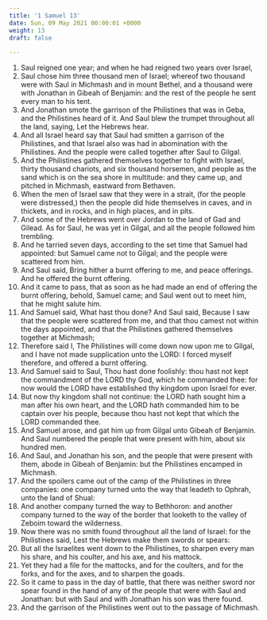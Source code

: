 ```yaml
---
title: '1 Samuel 13'
date: Sun, 09 May 2021 00:00:01 +0000
weight: 13
draft: false
  
---
```


1. Saul reigned one year; and when he had reigned two years over Israel,
2. Saul chose him three thousand men of Israel; whereof two thousand were with Saul in Michmash and in mount Bethel, and a thousand were with Jonathan in Gibeah of Benjamin: and the rest of the people he sent every man to his tent.
3. And Jonathan smote the garrison of the Philistines that was in Geba, and the Philistines heard of it. And Saul blew the trumpet throughout all the land, saying, Let the Hebrews hear.
4. And all Israel heard say that Saul had smitten a garrison of the Philistines, and that Israel also was had in abomination with the Philistines. And the people were called together after Saul to Gilgal.
5. And the Philistines gathered themselves together to fight with Israel, thirty thousand chariots, and six thousand horsemen, and people as the sand which is on the sea shore in multitude: and they came up, and pitched in Michmash, eastward from Bethaven.
6. When the men of Israel saw that they were in a strait, (for the people were distressed,) then the people did hide themselves in caves, and in thickets, and in rocks, and in high places, and in pits.
7. And some of the Hebrews went over Jordan to the land of Gad and Gilead. As for Saul, he was yet in Gilgal, and all the people followed him trembling.
8. And he tarried seven days, according to the set time that Samuel had appointed: but Samuel came not to Gilgal; and the people were scattered from him.
9. And Saul said, Bring hither a burnt offering to me, and peace offerings. And he offered the burnt offering.
10. And it came to pass, that as soon as he had made an end of offering the burnt offering, behold, Samuel came; and Saul went out to meet him, that he might salute him.
11. And Samuel said, What hast thou done? And Saul said, Because I saw that the people were scattered from me, and that thou camest not within the days appointed, and that the Philistines gathered themselves together at Michmash;
12. Therefore said I, The Philistines will come down now upon me to Gilgal, and I have not made supplication unto the LORD: I forced myself therefore, and offered a burnt offering.
13. And Samuel said to Saul, Thou hast done foolishly: thou hast not kept the commandment of the LORD thy God, which he commanded thee: for now would the LORD have established thy kingdom upon Israel for ever.
14. But now thy kingdom shall not continue: the LORD hath sought him a man after his own heart, and the LORD hath commanded him to be captain over his people, because thou hast not kept that which the LORD commanded thee.
15. And Samuel arose, and gat him up from Gilgal unto Gibeah of Benjamin. And Saul numbered the people that were present with him, about six hundred men.
16. And Saul, and Jonathan his son, and the people that were present with them, abode in Gibeah of Benjamin: but the Philistines encamped in Michmash.
17. And the spoilers came out of the camp of the Philistines in three companies: one company turned unto the way that leadeth to Ophrah, unto the land of Shual:
18. And another company turned the way to Bethhoron: and another company turned to the way of the border that looketh to the valley of Zeboim toward the wilderness.
19. Now there was no smith found throughout all the land of Israel: for the Philistines said, Lest the Hebrews make them swords or spears:
20. But all the Israelites went down to the Philistines, to sharpen every man his share, and his coulter, and his axe, and his mattock.
21. Yet they had a file for the mattocks, and for the coulters, and for the forks, and for the axes, and to sharpen the goads.
22. So it came to pass in the day of battle, that there was neither sword nor spear found in the hand of any of the people that were with Saul and Jonathan: but with Saul and with Jonathan his son was there found.
23. And the garrison of the Philistines went out to the passage of Michmash.
